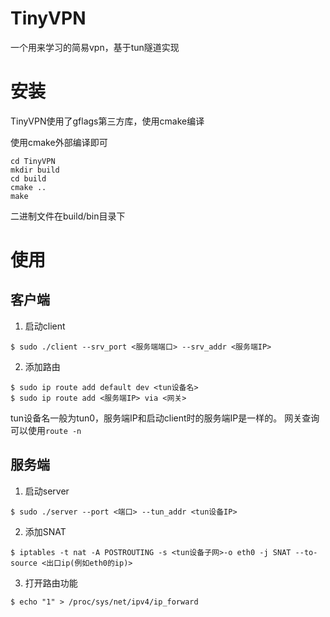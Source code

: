 # TinyVPN

一个用来学习的简易vpn，基于tun隧道实现

# 安装

TinyVPN使用了gflags第三方库，使用cmake编译

使用cmake外部编译即可

```
cd TinyVPN
mkdir build
cd build
cmake ..
make
```

二进制文件在build/bin目录下

# 使用

## 客户端

1. 启动client
```
$ sudo ./client --srv_port <服务端端口> --srv_addr <服务端IP>
```
2. 添加路由
```
$ sudo ip route add default dev <tun设备名>
$ sudo ip route add <服务端IP> via <网关>
```
tun设备名一般为tun0，服务端IP和启动client时的服务端IP是一样的。
网关查询可以使用`route -n`

## 服务端

1. 启动server
```
$ sudo ./server --port <端口> --tun_addr <tun设备IP>
```
2. 添加SNAT
```
$ iptables -t nat -A POSTROUTING -s <tun设备子网>-o eth0 -j SNAT --to-source <出口ip(例如eth0的ip)>
```
3. 打开路由功能
```
$ echo "1" > /proc/sys/net/ipv4/ip_forward
```

